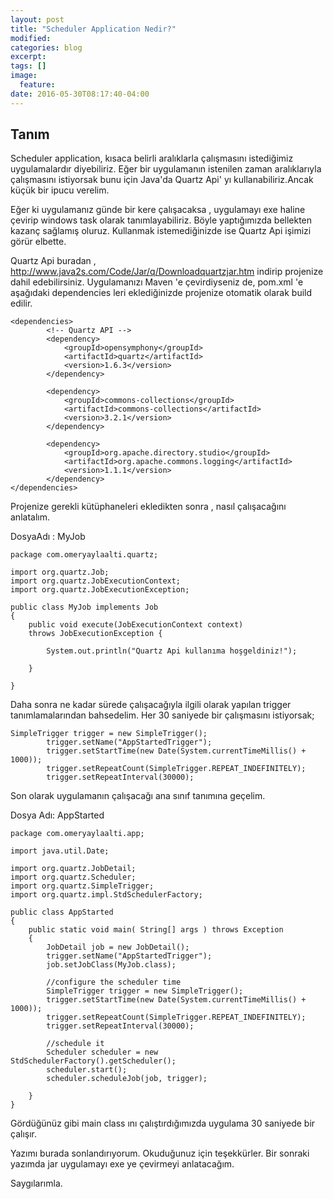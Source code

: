 ```yaml
---
layout: post
title: "Scheduler Application Nedir?"
modified:
categories: blog
excerpt:
tags: []
image:
  feature:
date: 2016-05-30T08:17:40-04:00
---
```


## Tanım

Scheduler application, kısaca belirli aralıklarla çalışmasını istediğimiz uygulamalardır diyebiliriz. Eğer bir uygulamanın istenilen zaman aralıklarıyla çalışmasını istiyorsak bunu için Java'da Quartz Api' yı kullanabiliriz.Ancak küçük bir ipucu verelim.

Eğer ki uygulamanız günde bir kere çalışacaksa , uygulamayı exe haline çevirip windows task olarak tanımlayabiliriz. Böyle yaptığımızda bellekten kazanç sağlamış oluruz. Kullanmak istemediğinizde ise Quartz Api işimizi görür elbette.

Quartz Api buradan , <http://www.java2s.com/Code/Jar/q/Downloadquartzjar.htm> indirip projenize dahil edebilirsiniz. Uygulamanızı Maven 'e çevirdiyseniz de, pom.xml 'e aşağıdaki dependencies leri eklediğinizde projenize otomatik olarak build edilir.

~~~
<dependencies>
		<!-- Quartz API -->
		<dependency>
			<groupId>opensymphony</groupId>
			<artifactId>quartz</artifactId>
			<version>1.6.3</version>
		</dependency>

		<dependency>
			<groupId>commons-collections</groupId>
			<artifactId>commons-collections</artifactId>
			<version>3.2.1</version>
		</dependency>

		<dependency>
			<groupId>org.apache.directory.studio</groupId>
			<artifactId>org.apache.commons.logging</artifactId>
			<version>1.1.1</version>
		</dependency>
</dependencies>
~~~

Projenize gerekli kütüphaneleri ekledikten sonra , nasıl çalışacağını anlatalım. 

DosyaAdı : MyJob

~~~
package com.omeryaylaalti.quartz;

import org.quartz.Job;
import org.quartz.JobExecutionContext;
import org.quartz.JobExecutionException;

public class MyJob implements Job
{
	public void execute(JobExecutionContext context)
	throws JobExecutionException {
		
		System.out.println("Quartz Api kullanıma hoşgeldiniz!");	
		
	}
	
}
~~~

Daha sonra ne kadar sürede çalışacağıyla ilgili olarak yapılan trigger tanımlamalarından bahsedelim.
Her 30 saniyede bir çalışmasını istiyorsak;

~~~
SimpleTrigger trigger = new SimpleTrigger();
    	trigger.setName("AppStartedTrigger");
    	trigger.setStartTime(new Date(System.currentTimeMillis() + 1000));
    	trigger.setRepeatCount(SimpleTrigger.REPEAT_INDEFINITELY);
    	trigger.setRepeatInterval(30000);
~~~

Son olarak uygulamanın çalışacağı ana sınıf tanımına geçelim.

Dosya Adı: AppStarted

~~~
package com.omeryaylaalti.app;

import java.util.Date;

import org.quartz.JobDetail;
import org.quartz.Scheduler;
import org.quartz.SimpleTrigger;
import org.quartz.impl.StdSchedulerFactory;

public class AppStarted 
{
    public static void main( String[] args ) throws Exception
    {
       	JobDetail job = new JobDetail();
    	trigger.setName("AppStartedTrigger");
    	job.setJobClass(MyJob.class);
    	
    	//configure the scheduler time
    	SimpleTrigger trigger = new SimpleTrigger();
    	trigger.setStartTime(new Date(System.currentTimeMillis() + 1000));
    	trigger.setRepeatCount(SimpleTrigger.REPEAT_INDEFINITELY);
    	trigger.setRepeatInterval(30000);
    	
    	//schedule it
    	Scheduler scheduler = new StdSchedulerFactory().getScheduler();
    	scheduler.start();
    	scheduler.scheduleJob(job, trigger);

    }
}
~~~

Gördüğünüz gibi main class ını çalıştırdığımızda uygulama 30 saniyede bir çalışır. 

Yazımı burada sonlandırıyorum. Okuduğunuz için teşekkürler. Bir sonraki yazımda jar uygulamayı exe ye çevirmeyi anlatacağım.

Saygılarımla.
